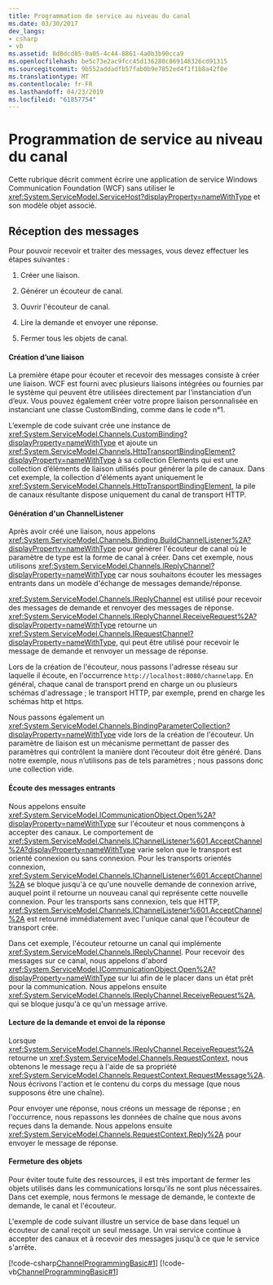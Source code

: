```yaml
---
title: Programmation de service au niveau du canal
ms.date: 03/30/2017
dev_langs:
- csharp
- vb
ms.assetid: 8d8dcd85-0a05-4c44-8861-4a0b3b90cca9
ms.openlocfilehash: be5c73e2ac9fcc45d136280c869148326cd91315
ms.sourcegitcommit: 9b552addadfb57fab0b9e7852ed4f1f1b8a42f8e
ms.translationtype: MT
ms.contentlocale: fr-FR
ms.lasthandoff: 04/23/2019
ms.locfileid: "61857754"
---
```

# <a name="service-channel-level-programming"></a>Programmation de service au niveau du canal
Cette rubrique décrit comment écrire une application de service Windows Communication Foundation (WCF) sans utiliser le <xref:System.ServiceModel.ServiceHost?displayProperty=nameWithType> et son modèle objet associé.  
  
## <a name="receiving-messages"></a>Réception des messages  
 Pour pouvoir recevoir et traiter des messages, vous devez effectuer les étapes suivantes :  
  
1. Créer une liaison.  
  
2. Générer un écouteur de canal.  
  
3. Ouvrir l'écouteur de canal.  
  
4. Lire la demande et envoyer une réponse.  
  
5. Fermer tous les objets de canal.  
  
#### <a name="creating-a-binding"></a>Création d’une liaison  
 La première étape pour écouter et recevoir des messages consiste à créer une liaison. WCF est fourni avec plusieurs liaisons intégrées ou fournies par le système qui peuvent être utilisées directement par l’instanciation d’un d’eux. Vous pouvez également créer votre propre liaison personnalisée en instanciant une classe CustomBinding, comme dans le code n°1.  
  
 L’exemple de code suivant crée une instance de <xref:System.ServiceModel.Channels.CustomBinding?displayProperty=nameWithType> et ajoute un <xref:System.ServiceModel.Channels.HttpTransportBindingElement?displayProperty=nameWithType> à sa collection Elements qui est une collection d’éléments de liaison utilisés pour générer la pile de canaux. Dans cet exemple, la collection d'éléments ayant uniquement le <xref:System.ServiceModel.Channels.HttpTransportBindingElement>, la pile de canaux résultante dispose uniquement du canal de transport HTTP.  
  
#### <a name="building-a-channellistener"></a>Génération d'un ChannelListener  
 Après avoir créé une liaison, nous appelons <xref:System.ServiceModel.Channels.Binding.BuildChannelListener%2A?displayProperty=nameWithType> pour générer l'écouteur de canal où le paramètre de type est la forme de canal à créer. Dans cet exemple, nous utilisons <xref:System.ServiceModel.Channels.IReplyChannel?displayProperty=nameWithType> car nous souhaitons écouter les messages entrants dans un modèle d'échange de messages demande/réponse.  
  
 <xref:System.ServiceModel.Channels.IReplyChannel> est utilisé pour recevoir des messages de demande et renvoyer des messages de réponse. <xref:System.ServiceModel.Channels.IReplyChannel.ReceiveRequest%2A?displayProperty=nameWithType> retourne un <xref:System.ServiceModel.Channels.IRequestChannel?displayProperty=nameWithType>, qui peut être utilisé pour recevoir le message de demande et renvoyer un message de réponse.  
  
 Lors de la création de l'écouteur, nous passons l'adresse réseau sur laquelle il écoute, en l'occurrence `http://localhost:8080/channelapp`. En général, chaque canal de transport prend en charge un ou plusieurs schémas d'adressage ; le transport HTTP, par exemple, prend en charge les schémas http et https.  
  
 Nous passons également un <xref:System.ServiceModel.Channels.BindingParameterCollection?displayProperty=nameWithType> vide lors de la création de l'écouteur. Un paramètre de liaison est un mécanisme permettant de passer des paramètres qui contrôlent la manière dont l’écouteur doit être généré. Dans notre exemple, nous n’utilisons pas de tels paramètres ; nous passons donc une collection vide.  
  
#### <a name="listening-for-incoming-messages"></a>Écoute des messages entrants  
 Nous appelons ensuite <xref:System.ServiceModel.ICommunicationObject.Open%2A?displayProperty=nameWithType> sur l'écouteur et nous commençons à accepter des canaux. Le comportement de <xref:System.ServiceModel.Channels.IChannelListener%601.AcceptChannel%2A?displayProperty=nameWithType> varie selon que le transport est orienté connexion ou sans connexion. Pour les transports orientés connexion, <xref:System.ServiceModel.Channels.IChannelListener%601.AcceptChannel%2A> se bloque jusqu'à ce qu'une nouvelle demande de connexion arrive, auquel point il retourne un nouveau canal qui représente cette nouvelle connexion. Pour les transports sans connexion, tels que HTTP, <xref:System.ServiceModel.Channels.IChannelListener%601.AcceptChannel%2A> est retourné immédiatement avec l'unique canal que l'écouteur de transport crée.  
  
 Dans cet exemple, l'écouteur retourne un canal qui implémente <xref:System.ServiceModel.Channels.IReplyChannel>. Pour recevoir des messages sur ce canal, nous appelons d'abord <xref:System.ServiceModel.ICommunicationObject.Open%2A?displayProperty=nameWithType> sur lui afin de le placer dans un état prêt pour la communication. Nous appelons ensuite <xref:System.ServiceModel.Channels.IReplyChannel.ReceiveRequest%2A>, qui se bloque jusqu'à ce qu'un message arrive.  
  
#### <a name="reading-the-request-and-sending-a-reply"></a>Lecture de la demande et envoi de la réponse  
 Lorsque <xref:System.ServiceModel.Channels.IReplyChannel.ReceiveRequest%2A> retourne un <xref:System.ServiceModel.Channels.RequestContext>, nous obtenons le message reçu à l'aide de sa propriété <xref:System.ServiceModel.Channels.RequestContext.RequestMessage%2A>. Nous écrivons l'action et le contenu du corps du message (que nous supposons être une chaîne).  
  
 Pour envoyer une réponse, nous créons un message de réponse ; en l'occurrence, nous repassons les données de chaîne que nous avons reçues dans la demande. Nous appelons ensuite <xref:System.ServiceModel.Channels.RequestContext.Reply%2A> pour envoyer le message de réponse.  
  
#### <a name="closing-objects"></a>Fermeture des objets  
 Pour éviter toute fuite des ressources, il est très important de fermer les objets utilisés dans les communications lorsqu'ils ne sont plus nécessaires. Dans cet exemple, nous fermons le message de demande, le contexte de demande, le canal et l'écouteur.  
  
 L'exemple de code suivant illustre un service de base dans lequel un écouteur de canal reçoit un seul message. Un vrai service continue à accepter des canaux et à recevoir des messages jusqu'à ce que le service s'arrête.  
  
 [!code-csharp[ChannelProgrammingBasic#1](../../../../samples/snippets/csharp/VS_Snippets_CFX/channelprogrammingbasic/cs/serviceprogram.cs#1)]
 [!code-vb[ChannelProgrammingBasic#1](../../../../samples/snippets/visualbasic/VS_Snippets_CFX/channelprogrammingbasic/vb/serviceprogram.vb#1)]

